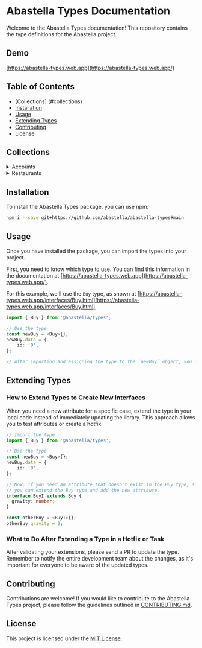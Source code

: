 # Abastella Types Documentation

Welcome to the Abastella Types documentation! This repository contains the type definitions for the Abastella project.

## Demo

[https://abastella-types.web.app](https://abastella-types.web.app/)

## Table of Contents

- [Collections] (#collections)
- [Installation](#installation)
- [Usage](#usage)
- [Extending Types](#extending-types)
- [Contributing](#contributing)
- [License](#license)

## Collections

<details >
  <summary>Accounts</summary>
</details>
<details >
  <summary>Restaurants</summary>
    <div class="content">
        <ul style="list-style-type:none;">
            <li>
                <details>
      <summary>Buys</summary>
      <div class="content">
        [https://abastella-types.web.app/interfaces/Buy.html](https://abastella-types.web.app/interfaces/Buy.html)
      </div>
    </details>
            </li>
        <li>
        <details >
      <summary>Homologations</summary>
     <div class="content">
        <p></p>
        <p>Another interesting bit of paragraph text about penguins</p>
      </div>        
    </details></li>
        </ul>
    </div>
</details>

## Installation

To install the Abastella Types package, you can use npm:

```bash
npm i --save git+https://github.com/abastella/abastella-types#main
```

## Usage

Once you have installed the package, you can import the types into your project. 

First, you need to know which type to use. You can find this information in the documentation at [https://abastella-types.web.app](https://abastella-types.web.app/).

For this example, we'll use the `Buy` type, as shown at [https://abastella-types.web.app/interfaces/Buy.html](https://abastella-types.web.app/interfaces/Buy.html).

```typescript
import { Buy } from '@abastella/types';

// Use the type
const newBuy = <Buy>{};
newBuy.data = {
    id: '0',
};

// After importing and assigning the type to the `newBuy` object, you can use the attributes of this type.
```

## Extending Types

### How to Extend Types to Create New Interfaces

When you need a new attribute for a specific case, extend the type in your local code instead of immediately updating the library. This approach allows you to test attributes or create a hotfix.

```typescript
// Import the type
import { Buy } from '@abastella/types';

// Use the type
const newBuy = <Buy>{};
newBuy.data = {
    id: '0',
};

// Now, if you need an attribute that doesn't exist in the Buy type, such as 'gravity',
// you can extend the Buy type and add the new attribute.
interface BuyI extends Buy {
  gravity: number;
}

const otherBuy = <BuyI>{};
otherBuy.gravity = 2;
```

### What to Do After Extending a Type in a Hotfix or Task

After validating your extensions, please send a PR to update the type. Remember to notify the entire development team about the changes, as it's important for everyone to be aware of the updated types.

## Contributing

Contributions are welcome! If you would like to contribute to the Abastella Types project, please follow the guidelines outlined in [CONTRIBUTING.md](./CONTRIBUTING.md).

## License

This project is licensed under the [MIT License](./LICENSE).
